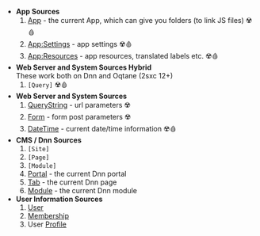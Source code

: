 
* **App Sources**
  1. [App](xref:Abyss.Parts.LookUp.App) - the current App, which can give you folders (to link JS files) ☢️🩸
  1. [App:Settings](xref:Abyss.Parts.LookUp.App#appsettings-tokens) - app settings ☢️🩸
  1. [App:Resources](xref:Abyss.Parts.LookUp.App#appresources-tokens) - app resources, translated labels etc. ☢️🩸
* **Web Server and System Sources Hybrid**  
  These work both on Dnn and Oqtane (2sxc 12+)
  1. `[Query]` ☢️🩸
* **Web Server and System Sources**
  1. [QueryString](xref:Abyss.Parts.LookUp.Web#querystring-tokens) - url parameters ☢️
  1. [Form](xref:Abyss.Parts.LookUp.Web#form-tokens) - form post parameters ☢️
  1. [DateTime](xref:Abyss.Parts.LookUp.DateTime) - current date/time information ☢️🩸
* **CMS / Dnn Sources**
  1. `[Site]`
  1. `[Page]`
  1. `[Module]`
  1. [Portal](xref:Abyss.Parts.LookUp.Dnn#portal-tokens) - the current Dnn portal
  1. [Tab](xref:Abyss.Parts.LookUp.Dnn#tab-tokens) - the current Dnn page
  1. [Module](xref:Abyss.Parts.LookUp.Dnn#module-tokens) - the current Dnn module
* **User Information Sources**
  1. [User](xref:Abyss.Parts.LookUp.User#user-tokens)
  1. [Membership](xref:Abyss.Parts.LookUp.User#membership-tokens)
  1. User [Profile](xref:Abyss.Parts.LookUp.User#user-profile-tokens)